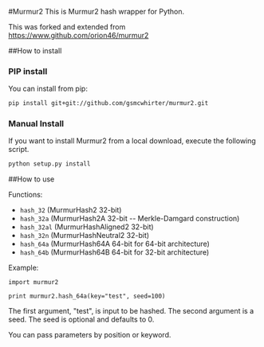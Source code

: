 #Murmur2
This is Murmur2 hash wrapper for Python.

This was forked and extended from https://www.github.com/orion46/murmur2 

##How to install

### PIP install

You can install from pip:
```bash
pip install git+git://github.com/gsmcwhirter/murmur2.git
```

### Manual Install

If you want to install Murmur2 from a local download, execute the following script.
```bash
python setup.py install
```

##How to use

Functions:

- `hash_32` (MurmurHash2 32-bit)
- `hash_32a` (MurmurHash2A 32-bit -- Merkle-Damgard construction)
- `hash_32al` (MurmurHashAligned2 32-bit)
- `hash_32n` (MurmurHashNeutral2 32-bit)
- `hash_64a` (MurmurHash64A 64-bit for 64-bit architecture)
- `hash_64b` (MurmurHash64B 64-bit for 32-bit architecture)

Example:
```
import murmur2

print murmur2.hash_64a(key="test", seed=100)
```

The first argument, "test", is input to be hashed.
The second argument is a seed. The seed is optional and defaults to 0.

You can pass parameters by position or keyword.

